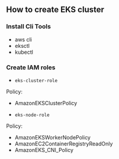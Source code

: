 ## How to create EKS cluster

### Install Cli Tools
* aws cli
* eksctl
* kubectl

### Create IAM roles
* `eks-cluster-role`

Policy:
  * AmazonEKSClusterPolicy

* `eks-node-role`

Policy:
  * AmazonEKSWorkerNodePolicy
  * AmazonEC2ContainerRegistryReadOnly
  * AmazonEKS_CNI_Policy
